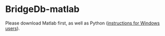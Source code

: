 # BridgeDb-matlab

Please download Matlab first, as well as Python ([instructions for Windows users](https://nl.mathworks.com/help/matlab/matlab_external/install-supported-python-implementation.html)).
